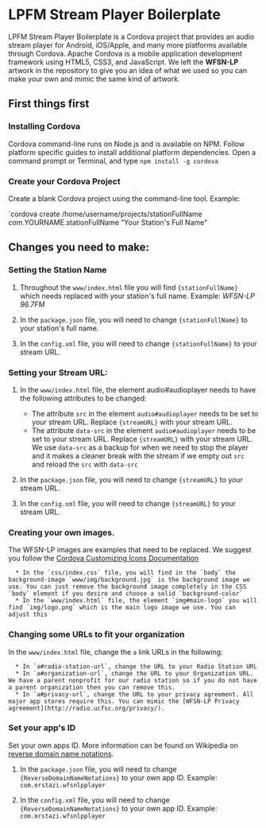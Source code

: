 LPFM Stream Player Boilerplate
=================================

LPFM Stream Player Boilerplate is a Cordova project that provides an audio stream player for Android, iOS/Apple, and many more platforms available through Cordova. Apache Cordova is a mobile application development framework using HTML5, CSS3, and JavaScript. We left the **WFSN-LP** artwork in the repository to give you an idea of what we used so you can make your own and mimic the same kind of artwork.

## First things first

### Installing Cordova

Cordova command-line runs on Node.js and is available on NPM. Follow platform specific guides to install additional platform dependencies. Open a command prompt or Terminal, and type `npm install -g cordova`

### Create your Cordova Project

Create a blank Cordova project using the command-line tool. Example:

`cordova create /home/username/projects/stationFullName com.YOURNAME.stationFullName "Your Station's Full Name"

## Changes you need to make:

### Setting the Station Name

1. Throughout the `www/index.html` file you will find `{stationFullName}` which needs replaced with your station's full name. Example: *WFSN-LP 96.7FM*

2. In the `package.json` file, you will need to change `{stationFullName}` to your station's full name.

3. In the `config.xml` file, you will need to change `{stationFullName}` to your stream URL.

### Setting your Stream URL:

1. In the `www/index.html` file, the element audio#audioplayer needs to have the following attributes to be changed:

      * The attribute `src` in the element `audio#audioplayer` needs to be set to your stream URL. Replace `{streamURL}` with your stream URL.
      * The attribute `data-src` in the element `audio#audioplayer` needs to be set to your stream URL. Replace `{streamURL}` with your stream URL. We use `data-src` as a backup for when we need to stop the player and it makes a cleaner break with the stream if we empty out `src` and reload the `src` with `data-src`

2. In the `package.json` file, you will need to change `{streamURL}` to your stream URL.

3. In the `config.xml` file, you will need to change `{streamURL}` to your stream URL.

### Creating your own images.

The WFSN-LP images are examples that need to be replaced. We suggest you follow the [Cordova Customizing Icons Documentation](https://cordova.apache.org/docs/en/latest/config_ref/images.html)

      * In the `css/index.css` file, you will find in the `body` the background-image `www/img/background.jpg` is the background image we use. You can just remove the background image completely in the CSS `body` element if you desire and choose a solid `background-color`
      * In the `www/index.html` file, the element `img#main-logo` you will find `img/logo.png` which is the main logo image we use. You can adjust this

### Changing some URLs to fit your organization

In the `www/index.html` file, change the `a` link URLs in the following:

      * In `a#radio-station-url`, change the URL to your Radio Station URL
      * In `a#organization-url`, change the URL to your Organization URL. We have a parent nonprofit for our radio station so if you do not have a parent organization then you can remove this.
      * In `a#privacy-url`, change the URL to your privacy agreement. All major app stores require this. You can mimic the [WFSN-LP Privacy agreement](http://radio.ucfsc.org/privacy/).

### Set your app's ID

Set your own apps ID. More information can be found on Wikipedia on [reverse domain name notations](https://en.wikipedia.org/wiki/Reverse_domain_name_notation).

1. In the `package.json` file, you will need to change `{ReverseDomainNameNotations}` to your own app ID. Example: `com.erstazi.wfsnlpplayer`

2. In the `config.xml` file, you will need to change `{ReverseDomainNameNotations}` to your own app ID. Example: `com.erstazi.wfsnlpplayer`